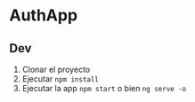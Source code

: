 # AuthApp

## Dev

1. Clonar el proyecto
2. Ejecutar ```npm install```
4. Ejecutar la app ```npm start``` o bien ```ng serve -o```




